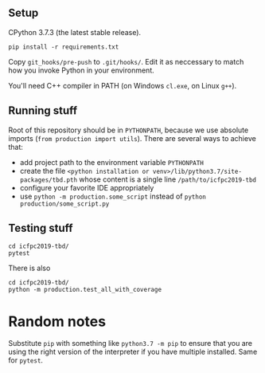 ## Setup

CPython 3.7.3 (the latest stable release).

`pip install -r requirements.txt`

Copy `git_hooks/pre-push` to `.git/hooks/`.
Edit it as neccessary to match how you invoke Python in your environment.

You'll need C++ compiler in PATH (on Windows `cl.exe`, on Linux `g++`).


## Running stuff

Root of this repository should be in `PYTHONPATH`, because we use absolute imports (`from production import utils`). There are several ways to achieve that:
  - add project path to the environment variable `PYTHONPATH`
  - create the file `<python installation or venv>/lib/python3.7/site-packages/tbd.pth` whose content is a single line `/path/to/icfpc2019-tbd`
  - configure your favorite IDE appropriately
  - use `python -m production.some_script` instead of `python production/some_script.py`


## Testing stuff

```
cd icfpc2019-tbd/
pytest
```

There is also
```
cd icfpc2019-tbd/
python -m production.test_all_with_coverage
```


# Random notes

Substitute `pip` with something like `python3.7 -m pip` to ensure that you are using the right version of the interpreter if you have multiple installed. Same for `pytest`.
